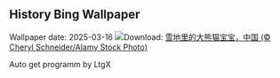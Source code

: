 ## History Bing Wallpaper
Wallpaper date: 2025-03-16
![](https://www.bing.com/th?id=OHR.PandaSnow_ZH-CN5981854301_UHD.jpg&w=1000)Download: [雪地里的大熊猫宝宝，中国 (© Cheryl Schneider/Alamy Stock Photo)](https://www.bing.com/th?id=OHR.PandaSnow_ZH-CN5981854301_UHD.jpg)

Auto get programm by LtgX
